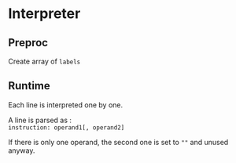 # Interpreter

## Preproc

Create array of `labels`

## Runtime

Each line is interpreted one by one.

A line is parsed as :\
`instruction: operand1[, operand2]`

If there is only one operand, the second one is set to `""` and unused anyway.

